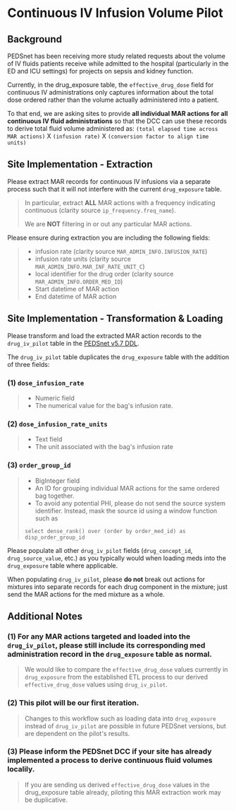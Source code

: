 # Continuous IV Infusion Volume Pilot

## Background
PEDSnet has been receiving more study related requests about the volume of IV fluids patients receive while admitted to the hospital (particularly in the ED and ICU settings) for projects on sepsis and kidney function. 

Currently, in the drug_exposure table, the `effective_drug_dose` field for continuous IV administrations only captures information about the total dose ordered rather than the volume actually administered into a patient.

To that end, we are asking sites to provide **all individual MAR actions for all continuous IV fluid administrations** so that the DCC can use these records to derive total fluid volume administered as:
`(total elapsed time across MAR actions)` X `(infusion rate)` X `(conversion factor to align time units)`

## Site Implementation - Extraction
Please extract MAR records for continuous IV infusions via a separate process such that it will not interfere with the current `drug_exposure` table. 
> 
> In particular, extract **ALL** MAR actions with a frequency indicating continuous (clarity source `ip_frequency.freq_name`). 
> 
> We are **NOT** filtering in or out any particular MAR actions.

Please ensure during extraction you are including the following fields:
> 
> * infusion rate (clarity source `MAR_ADMIN_INFO.INFUSION_RATE`)
> * infusion rate units (clarity source `MAR_ADMIN_INFO.MAR_INF_RATE_UNIT_C`)
> * local identifier for the drug order (clarity source `MAR_ADMIN_INFO.ORDER_MED_ID`)
> * Start datetime of MAR action
> * End datetime of MAR action

## Site Implementation - Transformation & Loading
Please transform and load the extracted MAR action records to the `drug_iv_pilot` table in the [PEDSnet v5.7 DDL](https://data-models-sqlalchemy.research.chop.edu/pedsnet/5.7.0/). 

The `drug_iv_pilot` table duplicates the `drug_exposure` table with the addition of three fields:

### (1) `dose_infusion_rate` 
> 
> * Numeric field
> * The numerical value for the bag's infusion rate.

### (2) `dose_infusion_rate_units` 
> 
> * Text field
> * The unit associated with the bag's infusion rate

### (3) `order_group_id`
> 
> * BigInteger field
> * An ID for grouping individual MAR actions for the same ordered bag together.
> * To avoid any potential PHI, please do not send the source system identifier. Instead, mask the source id using a window function such as 
> 
> `select dense_rank() over (order by order_med_id) as disp_order_group_id ` 
 
Please populate all other `drug_iv_pilot` fields (`drug_concept_id`, `drug_source_value`, etc.) as you typically would when loading meds into the `drug_exposure` table where applicable.

When populating `drug_iv_pilot`, please **do not** break out actions for mixtures into separate records for each drug component in the mixture; just send the MAR actions for the med mixture as a whole.

## Additional Notes

### (1) For any MAR actions targeted and loaded into the `drug_iv_pilot`, please still include its corresponding med administration record in the `drug_exposure` table as normal.

> We would like to compare the `effective_drug_dose` values currently in `drug_exposure` from the established ETL process to our derived `effective_drug_dose` values using `drug_iv_pilot`.

### (2) This pilot will be our first iteration. 
> Changes to this workflow such as loading data into `drug_exposure` instead of `drug_iv_pilot` are possible in future PEDSnet versions, but are dependent on the pilot's results.

### (3) Please inform the PEDSnet DCC if your site has already implemented a process to derive continuous fluid volumes localily.  
> If you are sending us derived `effective_drug_dose` values in the drug_exposure table already, piloting this MAR extraction work may be duplicative.